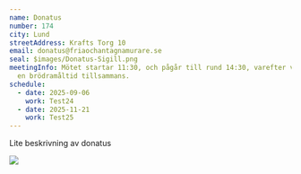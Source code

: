 ```yaml
---
name: Donatus
number: 174
city: Lund
streetAddress: Krafts Torg 10
email: donatus@friaochantagnamurare.se
seal: $images/Donatus-Sigill.png
meetingInfo: Mötet startar 11:30, och pågår till rund 14:30, varefter vi intar
  en brödramåltid tillsammans.
schedule:
  - date: 2025-09-06
    work: Test24
  - date: 2025-11-21
    work: Test25
---
```

Lite beskrivning av donatus

![]($images/Brodrakedja.png)